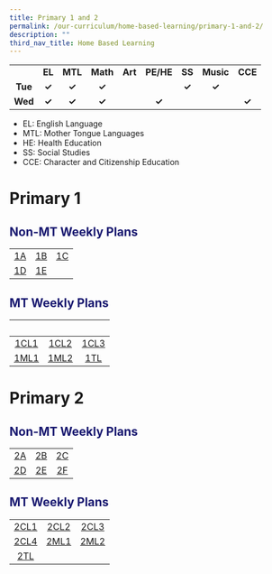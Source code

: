 ```yaml
---
title: Primary 1 and 2
permalink: /our-curriculum/home-based-learning/primary-1-and-2/
description: ""
third_nav_title: Home Based Learning
---
```

<table style="text-align:center; font-weight:bold;">
<tbody>
  <tr>
    <td></td>
    <td>EL</td>
    <td>MTL</td>
    <td>Math</td>
    <td>Art</td>
    <td>PE/HE</td>
    <td>SS</td>
    <td>Music</td>
    <td>CCE</td>
  </tr>
  <tr>
    <td>Tue</td>
    <td>✓</td>
    <td>✓</td>
    <td>✓</td>
    <td></td>
    <td></td>
    <td>✓</td>
    <td>✓</td>
    <td></td>
  </tr>
  <tr>
    <td>Wed</td>
    <td>✓</td>
    <td>✓</td>
    <td>✓</td>
    <td></td>
    <td>✓</td>
    <td></td>
    <td></td>
    <td>✓</td>
  </tr>
</tbody>
</table>

* EL: English Language
* MTL: Mother Tongue Languages
* HE: Health Education
* SS: Social Studies
* CCE: Character and Citizenship Education

# Primary 1
<h2 style="color:midnightblue">Non-MT Weekly Plans</h2>

|   |   |   |
|:---:|:---:|:---:|
| [1A](/files/Home%20Based%20Learning/P1/hbl_weekly%20plan_t3w5(25-26jul)_1a.pdf) | [1B](/files/Home%20Based%20Learning/P1/hbl_weekly%20plan_t3w5(25-26jul)_1b.pdf) | [1C](/files/Home%20Based%20Learning/P1/hbl_weekly%20plan_t3w5(25-26jul)_1c.pdf) |
| [1D](/files/Home%20Based%20Learning/P1/hbl_weekly%20plan_t3w5(25-26jul)_1d.pdf) | [1E](/files/Home%20Based%20Learning/P1/hbl_weekly%20plan_t3w5(25-26jul)_1e.pdf) | |

<h2 style="color:midnightblue">MT Weekly Plans</h2>

|&nbsp;|&nbsp;|&nbsp;|
|:---:|:---:|:---:|
|[1CL1](/files/Home%20Based%20Learning/P1/hbl_mt%20weekly%20plan_t3w5(25-26jul)_1cl1.pdf)|[1CL2](/files/Home%20Based%20Learning/P1/hbl_mt%20weekly%20plan_t3w5(25-26jul)_1cl2.pdf)|[1CL3](/files/Home%20Based%20Learning/P1/hbl_mt%20weekly%20plan_t3w5(25-26jul)_1cl3.pdf)|
|[1ML1](/files/Home%20Based%20Learning/P1/hbl_mt%20weekly%20plan_t3w5(25-26jul)_1ml1.pdf)|[1ML2](/files/Home%20Based%20Learning/P1/hbl_mt%20weekly%20plan_t3w5(25-26jul)_1ml2.pdf)|[1TL](/files/Home%20Based%20Learning/P1/hbl_mt%20weekly%20plan_t3w5(25-26jul)_1tl.pdf)|
# Primary 2
<h2 style="color:midnightblue">Non-MT Weekly Plans</h2>

|   |   |   |
|:---:|:---:|:---:|
| [2A](/files/Home%20Based%20Learning/P2/hbl_weekly%20plan_t3w5(25-26jul)_2a.pdf) | [2B](/files/Home%20Based%20Learning/P2/hbl_weekly%20plan_t3w5(25-26jul)_2b.pdf) | [2C](/files/Home%20Based%20Learning/P2/hbl_weekly%20plan_t3w5(25-26jul)_2c.pdf) |
| [2D](/files/Home%20Based%20Learning/P2/hbl_weekly%20plan_t3w5(25-26jul)_2d.pdf) | [2E](/files/Home%20Based%20Learning/P2/hbl_weekly%20plan_t3w5(25-26jul)_2e.pdf) |[2F](/files/Home%20Based%20Learning/P2/hbl_weekly%20plan_t3w5(25-26jul)_2f.pdf)|

<h2 style="color:midnightblue">MT Weekly Plans</h2>

|   |   |   |
|:---:|:---:|:---:|
| [2CL1](/files/Home%20Based%20Learning/P2/hbl_mt%20weekly%20plan_t3w5(25-26jul)_p2cl1.pdf) | [2CL2](/files/Home%20Based%20Learning/P2/hbl_mt%20weekly%20plan_t3w5(25-26jul)_p2cl2.pdf) | [2CL3](/files/Home%20Based%20Learning/P2/hbl_mt%20weekly%20plan_t3w5(25-26jul)_p2cl3.pdf) |
| [2CL4](/files/Home%20Based%20Learning/P2/hbl_mt%20weekly%20plan_t3w5(25-26jul)_p2cl4.pdf) | [2ML1](/files/Home%20Based%20Learning/P2/hbl_mt%20weekly%20plan_t3w5(25-26jul)_p2ml1.pdf) | [2ML2](/files/Home%20Based%20Learning/P2/hbl_mt%20weekly%20plan_t3w5(25-26jul)_p2ml2.pdf)|
| [2TL](/files/Home%20Based%20Learning/P2/hbl_mt%20weekly%20plan_t3w5(25-26jul)_p2tl.pdf) | | |
